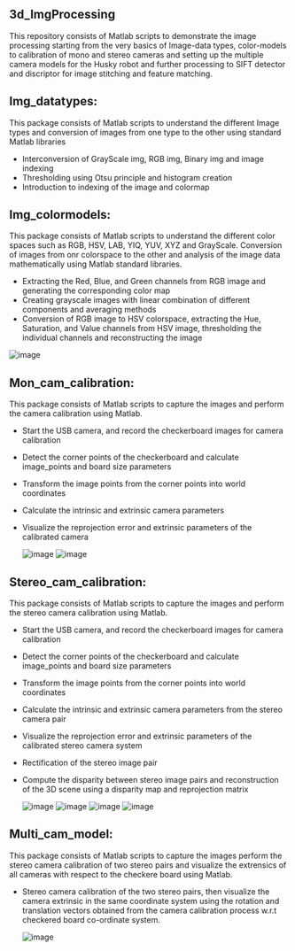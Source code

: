## 3d_ImgProcessing
This repository consists of Matlab scripts to demonstrate the image processing starting from the very basics of Image-data types, color-models to calibration of mono and stereo cameras and setting up the multiple camera models for the Husky robot and further processing to SIFT detector and discriptor for image stitching and feature matching.

## Img_datatypes:
This package consists of Matlab scripts to understand the different Image types and conversion of images from one type to the other using standard Matlab libraries
  - Interconversion of GrayScale img, RGB img, Binary img and image indexing 
  - Thresholding using Otsu principle and histogram creation
  - Introduction to indexing of the image and colormap 

## Img_colormodels:
 This package consists of Matlab scripts to understand the different color spaces such as RGB, HSV, LAB, YIQ, YUV, XYZ and GrayScale. Conversion of images from onr colorspace to the other and analysis of the image data mathematically using Matlab standard libraries. 
  - Extracting the Red, Blue, and Green channels from RGB image and generating the corresponding color map 
  - Creating grayscale images with linear combination of different components and averaging methods
  - Conversion of RGB image to HSV colorspace, extracting the Hue, Saturation, and Value channels from HSV image, thresholding the individual channels and reconstructing the image
    
  ![image](https://github.com/borsesaurabh2022/3d_ImgProcessing/assets/103029292/fba65e48-79f6-4a60-ad7b-6e90eed62215)

## Mon_cam_calibration:
 This package consists of Matlab scripts to capture the images and perform the camera calibration using Matlab. 
  - Start the USB camera, and record the checkerboard images for camera calibration
  - Detect the corner points of the checkerboard and calculate image_points and board size parameters
  - Transform the image points from the corner points into world coordinates
  - Calculate the intrinsic and extrinsic camera parameters
  - Visualize the reprojection error and extrinsic parameters of the calibrated camera
    
    ![image](https://github.com/borsesaurabh2022/3d_ImgProcessing/assets/103029292/f463b51f-ad86-4bd0-88fe-39a2ab2b2056)
    ![image](https://github.com/borsesaurabh2022/3d_ImgProcessing/assets/103029292/ff68a685-a92c-40d6-9b46-9b39a4fe6011)

## Stereo_cam_calibration:
 This package consists of Matlab scripts to capture the images and perform the stereo camera calibration using Matlab. 
  - Start the USB camera, and record the checkerboard images for camera calibration
  - Detect the corner points of the checkerboard and calculate image_points and board size parameters
  - Transform the image points from the corner points into world coordinates
  - Calculate the intrinsic and extrinsic camera parameters from the stereo camera pair
  - Visualize the reprojection error and extrinsic parameters of the calibrated stereo camera system
  - Rectification of the stereo image pair
  - Compute the disparity between stereo image pairs and reconstruction of the 3D scene using a disparity map and reprojection matrix
    
    ![image](https://github.com/borsesaurabh2022/3d_ImgProcessing/assets/103029292/22341ed7-cd7f-40c7-b260-6d3dc1004b06)
    ![image](https://github.com/borsesaurabh2022/3d_ImgProcessing/assets/103029292/18d2038f-e7d1-4a4c-b75c-eca43ddc65f5)
    ![image](https://github.com/borsesaurabh2022/3d_ImgProcessing/assets/103029292/e2f01dfb-091c-4475-bb15-c1c9a1c2e668)
    ![image](https://github.com/borsesaurabh2022/3d_ImgProcessing/assets/103029292/0089d795-8365-430d-a7ec-85af528c995c)

## Multi_cam_model:
 This package consists of Matlab scripts to capture the images perform the stereo camera calibration of two stereo pairs and visualize the extrensics of all cameras with respect to the checkere board using Matlab. 
  - Stereo camera calibration of the two stereo pairs, then visualize the camera extrinsic in the same coordinate system using the rotation and translation vectors obtained from the camera calibration process w.r.t checkered board co-ordinate system.
    
    ![image](https://github.com/borsesaurabh2022/3d_ImgProcessing/assets/103029292/125cf4aa-4ae3-4daf-b9b6-a423df036708)



